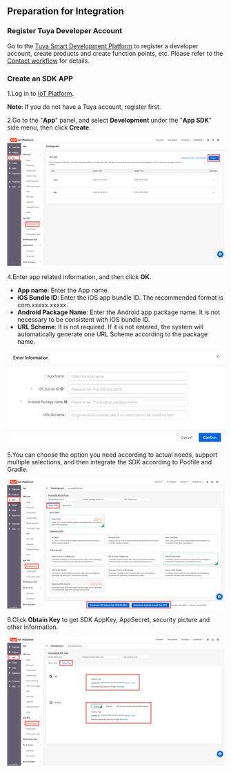 ## Preparation for Integration

### Register Tuya Developer Account

Go to the [Tuya Smart Development Platform](https://iot.tuya.com) to register a developer account, create products and create function points, etc. Please refer to the [Contact workflow](https://docs.tuya.com/cn/overview/dev-process.html) for details.

### Create an SDK APP

1.Log in to [IoT Platform](https://iot.tuya.com/).

**Note**: If you do not have a Tuya account, register first.

2.Go to the "**App**" panel, and select **Development** under the "**App SDK**" side menu, then click **Create**.

![Obtain App SDK](./images/getSDK_en.png)

4.Enter app related information, and then click **OK**.

- **App name**: Enter the App name.
- **iOS Bundle ID**: Enter the iOS app bundle ID. The recommended format is com.xxxxx.xxxxx.
- **Android Package Name**: Enter the Android app package name. It is not necessary to be consistent with iOS bundle ID.
- **URL Scheme**: It is not required. If it is not entered, the system will automatically generate one URL Scheme according to the package name.

![Obtain App SDK](./images/app_info_en.png)

5.You can choose the option you need according to actual needs, support multiple selections, and then integrate the SDK according to Podfile and Gradle.

![Obtain App SDK](./images/integrate_SDK_en.png)

6.Click **Obtain Key** to get SDK AppKey, AppSecret, security picture and other information.

![Obtain App SDK](./images/key_and_secret_en.png)

